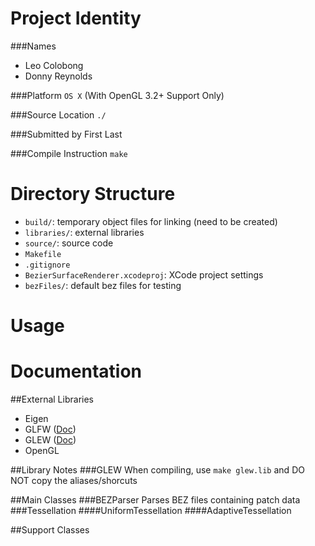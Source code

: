 Project Identity
================
###Names
- Leo Colobong
- Donny Reynolds

###Platform
`OS X` (With OpenGL 3.2+ Support Only)

###Source Location
`./`

###Submitted by
First Last

###Compile Instruction
`make`

Directory Structure
=====================
- `build/`: temporary object files for linking (need to be created)
- `libraries/`: external libraries
- `source/`: source code
- `Makefile`
- `.gitignore`
- `BezierSurfaceRenderer.xcodeproj`: XCode project settings
- `bezFiles/`: default bez files for testing

Usage
=====================


Documentation
=====================

##External Libraries
- Eigen
- GLFW ([Doc](http://www.glfw.org/docs/latest/pages.html))
- GLEW ([Doc](http://glew.sourceforge.net/install.html))
- OpenGL

##Library Notes
###GLEW
When compiling, use `make glew.lib` and DO NOT copy the aliases/shorcuts

##Main Classes
###BEZParser
Parses BEZ files containing patch data
###Tessellation
####UniformTessellation
####AdaptiveTessellation

##Support Classes